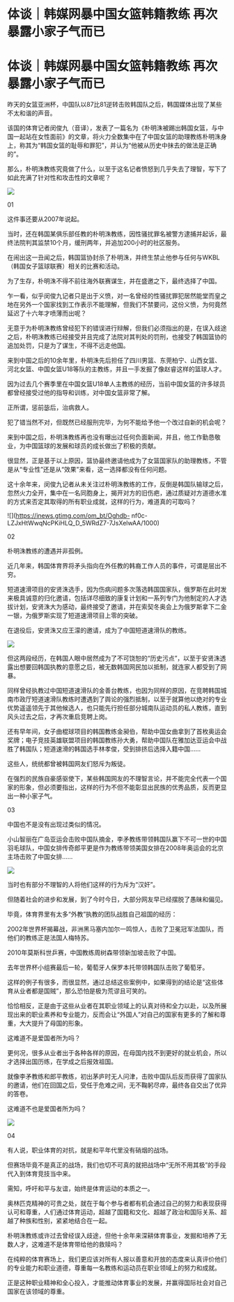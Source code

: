 # 体谈｜韩媒网暴中国女篮韩籍教练 再次暴露小家子气而已

# 体谈｜韩媒网暴中国女篮韩籍教练 再次暴露小家子气而已

昨天的女篮亚洲杯，中国队以87比81逆转击败韩国队之后，韩国媒体出现了某些不太和谐的声音。

该国的体育记者闵俊九（音译），发表了一篇名为《朴明洙被踢出韩国女篮，与中国一起站在女性面前》的文章，将火力全数集中在了中国女篮的助理教练朴明洙身上，称其为“韩国女篮的耻辱和罪犯”，并认为“他被从历史中抹去的做法是正确的”。

那么，朴明洙教练究竟做了什么，以至于这名记者愤怒到几乎失去了理智，写下了如此充满了针对性和攻击性的文章呢？

![](https://inews.gtimg.com/om_bt/OLQLo0rSQ6SUKGqg5ZpKRlIRvKPxs9OVZfuD4AEBnfnPYAA/1000)

01

这件事还要从2007年说起。

当时，还在韩国某俱乐部任教的朴明洙教练，因性骚扰罪名被警方逮捕并起诉，最终法院判其监禁10个月，缓刑两年，并追加200小时的社区服务。

在闹出这一丑闻之后，韩国篮协封杀了朴明洙，并终生禁止他参与任何与WKBL（韩国女子篮球联赛）相关的比赛和活动。

为了生存，朴明洙不得不前往海外联赛谋生，并在盛邀之下，最终选择了中国。

乍一看，似乎闵俊九记者只是出于义愤，对一名曾经的性骚扰罪犯居然能堂而皇之地在另外一个国家找到工作表示不能理解，但我们不禁要问，这份义愤，为何竟然延迟了十六年才喷薄而出呢？

无意于为朴明洙教练曾经犯下的错误进行辩解，但我们必须指出的是，在误入歧途之后，朴明洙教练已经接受并且完成了法院对其判处的罚刑，也接受了韩国篮协的追加处罚，只是为了谋生，不得不远走他国。

来到中国之后的10余年里，朴明洙先后担任了四川男篮、东莞柏宁、山西女篮、河北女篮、中国女篮U18等队的主教练，并且一手发掘了像赵睿这样的篮球人才。

因为过去几个赛季里在中国女篮U18单人主教练的经历，当前中国女篮的许多球员都曾经接受过他的指导和训练，对中国女篮非常了解。

正所谓，惩前毖后，治病救人。

犯了错当然不对，但既然已经服刑完毕，为何不能给予他一个改过自新的机会呢？

来到中国之后，朴明洙教练再也没有曝出过任何负面新闻，并且，他工作勤恳敬业，为中国篮球的发展和球员的成长做出了积极的贡献。

很显然，正是基于以上原因，篮协最终邀请他成为了女篮国家队的助理教练，不管是从“专业性”还是从“效果”来看，这一选择都没有任何问题。

这十余年来，闵俊九记者从未关注过朴明洙教练的工作，反倒是韩国队输球之后，忽然火力全开，集中在一名同胞身上，揭开对方的旧伤疤，通过质疑对方道德水准的方式来否定其取得的所有职业成就，这样的行为，难道真的可取吗？

![](https://inews.gtimg.com/om_bt/Oghdb-
nf0c-LZJxHtWwqNcPKiHLQ_D_5WRdZ7-7JsXelwAA/1000)

02

朴明洙教练的遭遇并非孤例。

近几年来，韩国体育界将矛头指向在外任教的韩裔工作人员的事件，可谓是层出不穷。

短道速滑项目的安贤洙选手，因为伤病问题多次落选韩国国家队，俄罗斯在此时发来极具诚意的归化邀请，包括详尽细致的康复计划和一系列专门为他制定的人才选拔计划，安贤洙大为感动，最终接受了邀请，并在索契冬奥会上为俄罗斯拿下二金一银，为俄罗斯实现了短道速滑项目上零的突破。

在退役后，安贤洙又应王濛的邀请，成为了中国短道速滑队的教练。

![](https://inews.gtimg.com/om_bt/O_DvHzm1Oa89RmTOvcxjt2m-2MCM854eDZFFtrlUCL9uEAA/1000)

但这两段经历，在韩国人眼中居然成为了不可饶恕的“历史污点”，以至于安贤洙透露出想要回韩国执教的意愿之后，被无数韩国网民加以抵制，就连家人都受到了网暴。

同样曾经执教过中国短道速滑队的金善台教练，也因为同样的原因，在竞聘韩国城南市政厅短道速滑队教练时遭遇到了舆论的强烈抵制，以至于就算他以绝对的专业优势遥遥领先于其他候选人，也只能先行担任部分城南队运动员的私人教练，直到风头过去之后，才再次重启竞聘上岗。

还有早年间，女子曲棍球项目的韩国教练金昶伯，帮助中国女曲拿到了首枚奥运会奖牌；电子竞技英雄联盟项目的韩国教练孙大勇，帮助中国队在雅加达亚运会中战胜了韩国队；短道速滑的韩国选手林孝俊，受到排挤后选择入籍中国……

这些人，统统都曾被韩国网友们怒斥为叛徒。

在强烈的民族自豪感驱使下，某些韩国网友的不理智言论，并不能完全代表一个国家的形象，但必须要指出，这样的行为不但不能彰显出民族的优秀品质，反而更显出一种小家子气。

03

中国也不是没有出现过类似的情况。

小山智丽在广岛亚运会击败中国队摘金，李矛教练带领韩国队赢下不可一世的中国羽毛球队，中国女排传奇郎平更是作为教练带领美国女排在2008年奥运会的北京主场击败了中国女排……

![](https://inews.gtimg.com/news_bt/OTqLxxJ2NIqiPuTlAacMX_rJpY2i7IZ4UmEYLRg8KlGeIAA/1000)

当时也有部分不理智的人将他们这样的行为斥为“汉奸”。

但随着社会的进步和发展，到了今时今日，大部分网友早已经摆脱了愚昧和偏见。

毕竟，体育界里有太多“外教”执教的团队战胜自己祖国的经历：

2002年世界杯揭幕战，非洲黑马塞内加尔一鸣惊人，击败了卫冕冠军法国队，而他们的教练正是法国人梅特苏。

2010年莫斯科世乒赛，中国教练周树森带领新加坡击败了中国。

去年世界杯小组赛最后一轮，葡萄牙人保罗本托带领韩国队击败了葡萄牙。

这样的例子有很多，而很显然，通过总结这些案例中，如果得到的结论是“这些体育从业者都是国贼”，那么恐怕是极为荒谬且可笑的。

恰恰相反，正是由于这些从业者在其职业领域上的认真对待和全力以赴，以及所展现出来的职业素养和专业能力，反而会让“外国人”对自己的国家有更多的了解和尊重，大大提升了母国的形象。

这难道不是爱国者所为吗？

更何况，很多从业者出于各种各样的原因，在母国内找不到更好的就业机会，所以才选择出国历练，在学成之后报效祖国。

就像李矛教练和郎平教练，初出茅庐时无人问津，击败中国队后反而获得了国家队的邀请，他们在回国之后，受任于危难之间，无不鞠躬尽瘁，最终各自交出了优异的答卷。

这难道不也是爱国者所为吗？

![](https://inews.gtimg.com/om_bt/OjaO2Ewoh4M0mZ2p-9gqhK7mh1slfNtTIFLeKA_rWNKCYAA/1000)

04

有人说，职业体育的对抗，就是和平年代里没有硝烟的战场。

但赛场毕竟不是真正的战场，我们也切不可真的就把战场中“无所不用其极”的手段代入到体育竞技当中来。

需知，呼吁和平与友谊，始终是体育运动的本质之一。

奥林匹克精神的可贵之处，就在于每个参与者都有机会通过自己的努力和表现获得认可和尊重，人们通过体育运动，超越了国籍和文化、超越了政治和国际关系、超越了种族和性别，紧紧地结合在一起。

朴明洙教练或许过去曾经误入歧途，但他十余年来深耕体育事业，发掘和培养了无数人才，这难道不是体育带给他的救赎吗？

在纯粹的体育赛场上，我们更应该对所有人报以善意和开放的态度来认真评价他们的专业能力和职业道德，尊重每一名教练和运动员在职业领域上的努力和成就。

正是这种职业精神和全心投入，才能推动体育事业的发展，并赢得国际社会对自己国家在该领域的尊重。

